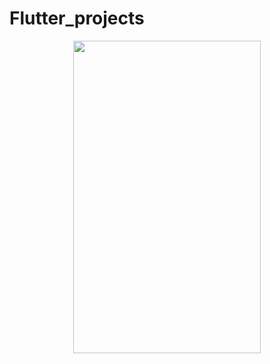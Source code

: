 # Flutter_projects
<p align="center">
<img src="https://user-images.githubusercontent.com/64467851/122676697-c7dc4f00-d1fc-11eb-8ab6-6ef66ca8a92d.jpeg" height="500" width="300">
</p> 
